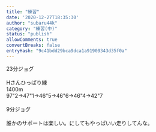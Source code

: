 ```yaml
---
title: "練習"
date: '2020-12-27T18:35:30'
author: "subaru44k"
category: "練習(中)"
status: "publish"
allowComments: true
convertBreaks: false
entryHash: "9c41bdd29bca9dca1a91909343d35f0a"
---
```

23分ジョグ<br>
<br>
Hさんひっぱり練<br>
1400m<br>
97"2→47"1→46"5→46"6→46"4→42"7<br>
<br>
9分ジョグ<br>
<br>
誰かのサポートは楽しい。にしてもやっぱいい走りしてんな。
